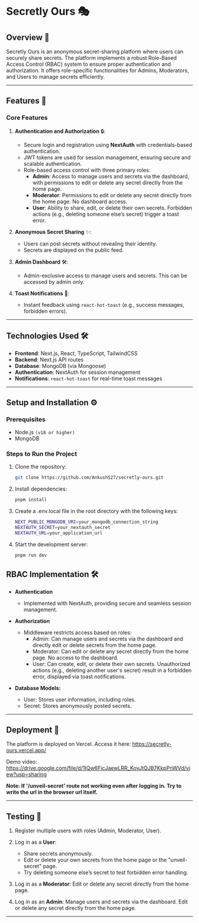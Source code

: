 # **Secretly Ours** 🎭

## **Overview** 📝
Secretly Ours is an anonymous secret-sharing platform where users can securely share secrets. The platform implements a robust Role-Based Access Control (RBAC) system to ensure proper authentication and authorization. It offers role-specific functionalities for Admins, Moderators, and Users to manage secrets efficiently.

---

## **Features** 🌟

### **Core Features**
1. **Authentication and Authorization** 🔒:
   - Secure login and registration using **NextAuth** with credentials-based authentication.
   - JWT tokens are used for session management, ensuring secure and scalable authentication.
   - Role-based access control with three primary roles:
     - **Admin**: Access to manage users and secrets via the dashboard, with permissions to edit or delete any secret directly from the home page.
     - **Moderator**: Permissions to edit or delete any secret directly from the home page. No dashboard access.
     - **User**: Ability to share, edit, or delete their own secrets. Forbidden actions (e.g., deleting someone else’s secret) trigger a toast error.

2. **Anonymous Secret Sharing** ✨:
   - Users can post secrets without revealing their identity.
   - Secrets are displayed on the public feed.

3. **Admin Dashboard** 🛠️:
   - Admin-exclusive access to manage users and secrets. This can be accessed by admin only.

4. **Toast Notifications** 🔔:
   - Instant feedback using `react-hot-toast` (e.g., success messages, forbidden errors).

---

## **Technologies Used** 🛠️

- **Frontend**: Next.js, React, TypeScript, TailwindCSS
- **Backend**: Next.js API routes
- **Database**: MongoDB (via Mongoose)
- **Authentication**: NextAuth for session management
- **Notifications**: `react-hot-toast` for real-time toast messages

---

## **Setup and Installation** ⚙️

### **Prerequisites**
- Node.js `(v18 or higher)`
- MongoDB

### **Steps to Run the Project**
1. Clone the repository:
   ```bash
   git clone https://github.com/AnkushS27/secretly-ours.git
2. Install dependencies:
   ```bash
   pnpm install
3. Create a .env.local file in the root directory with the following keys:
    ```bash
    NEXT_PUBLIC_MONGODB_URI=your_mongodb_connection_string
    NEXTAUTH_SECRET=your_nextauth_secret
    NEXTAUTH_URL=your_application_url
4. Start the development server:
    ```bash
    pnpm run dev

## **RBAC Implementation** 🛠️

- **Authentication**
    - Implemented with NextAuth, providing secure and seamless session management.
- **Authorization**
    - Middleware restricts access based on roles:
        - Admin: Can manage users and secrets via the dashboard and directly edit or delete secrets from the home page.
        - Moderator: Can edit or delete any secret directly from the home page. No access to the dashboard.
        - User: Can create, edit, or delete their own secrets. Unauthorized actions (e.g., deleting another user's secret) result in a forbidden error, displayed via toast notifications.

- **Database Models:**
    - User: Stores user information, including roles.
    - Secret: Stores anonymously posted secrets.

---

## **Deployment 🚀**
The platform is deployed on Vercel.
Access it here: https://secretly-ours.vercel.app/

Demo video: https://drive.google.com/file/d/1IQw6FjcJaewLRR_KovJtQJB7KkpPnWVd/view?usp=sharing

**Note: If '/unveil-secret' route not working even after logging in. Try to write the url in the browser url itself.**

---

## **Testing 🧪**
1. Register multiple users with roles (Admin, Moderator, User).

2. Log in as a **User**:
   - Share secrets anonymously.
   - Edit or delete your own secrets from the home page or the "unveil-secret" page.
   - Try deleting someone else’s secret to test forbidden error handling.
3. Log in as a **Moderator**:
Edit or delete any secret directly from the home page.

4. Log in as an **Admin**:
Manage users and secrets via the dashboard.
Edit or delete any secret directly from the home page.

---
